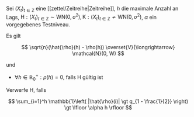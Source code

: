 Sei $(X_t)_{t \in \mathbb{Z}}$ eine [[zettel/Zeitreihe|Zeitreihe]], $h$ die maximale Anzahl an Lags, $\text{H} : (X_t)_{t \in \mathbb{Z}} \sim \text{WN}(0, \sigma^2), \text{K} : (X_t)_{t \in \mathbb{Z}} \not\sim \text{WN}(0, \sigma^2)$, $\alpha$ ein vorgegebenes Testniveau.

Es gilt

$$
	\sqrt{n}(\hat{\rho}(h) - \rho(h)) \overset{V}{\longrightarrow} \mathcal{N}(0, W)
$$

und
- $\forall h \in \mathbb{R}_0^+ : \rho(h) = 0$, falls $\text{H}$ gültig ist

Verwerfe $\text{H}$, falls

$$
	\sum_{i=1}^h \mathbb{1}\left( |\hat{\rho}(i)| \gt q_{1 - \frac{1}{2}} \right) \gt \lfloor \alpha h \rfloor
$$